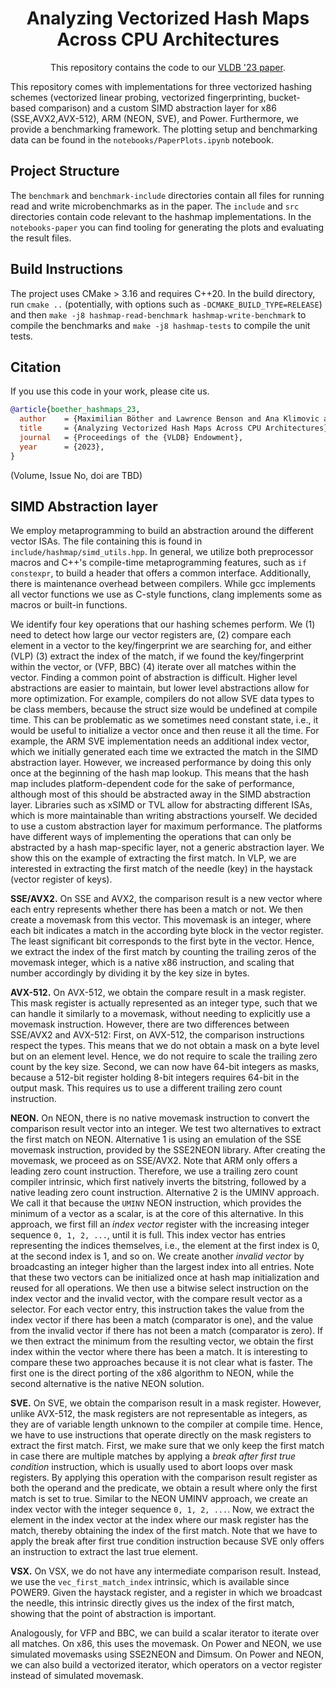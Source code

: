 <h1 align="center">Analyzing Vectorized Hash Maps Across CPU Architectures</h1>
<p align="center">This repository contains the code to our <a href="https://hpi.de/fileadmin/user_upload/fachgebiete/rabl/publications/2023/vectorized_hash_tables_vldb23.pdf"> VLDB '23 paper<a/>.<p/>

This repository comes with implementations for three vectorized hashing schemes (vectorized linear probing, vectorized fingerprinting, bucket-based comparison) and a custom SIMD abstraction layer for x86 (SSE,AVX2,AVX-512), ARM (NEON, SVE), and Power.
Furthermore, we provide a benchmarking framework.
The plotting setup and benchmarking data can be found in the `notebooks/PaperPlots.ipynb` notebook.

## Project Structure

The `benchmark` and `benchmark-include` directories contain all files for running read and write microbenchmarks as in the paper.
The `include` and `src` directories contain code relevant to the hashmap implementations.
In the `notebooks-paper` you can find tooling for generating the plots and evaluating the result files.

## Build Instructions
The project uses CMake > 3.16 and requires C++20.
In the build directory, run `cmake ..` (potentially, with options such as `-DCMAKE_BUILD_TYPE=RELEASE`) and then `make -j8 hashmap-read-benchmark hashmap-write-benchmark` to compile the benchmarks and `make -j8 hashmap-tests` to compile the unit tests.

## Citation
If you use this code in your work, please cite us.

```bibtex
@article{boether_hashmaps_23,
  author    = {Maximilian Böther and Lawrence Benson and Ana Klimovic and Tilmann Rabl},
  title     = {Analyzing Vectorized Hash Maps Across CPU Architectures},
  journal   = {Proceedings of the {VLDB} Endowment},
  year      = {2023},
}
```

(Volume, Issue No, doi are TBD)

## SIMD Abstraction layer

We employ metaprogramming to build an abstraction around the different vector ISAs.
The file containing this is found in `include/hashmap/simd_utils.hpp`.
In general, we utilize both preprocessor macros and C++'s compile-time metaprogramming features, such as `if constexpr`, to build a header that offers a common interface.
Additionally, there is maintenance overhead between compilers.
While gcc implements all vector functions we use as C-style functions, clang implements some as  macros or built-in functions.

We identify four key operations that our hashing schemes perform. 
We (1) need to detect how large our vector registers are, (2) compare each element in a vector to the key/fingerprint we are searching for, and either (VLP) (3) extract the index of the match, if we found the key/fingerprint within the vector, or (VFP, BBC) (4) iterate over all matches within the vector.
Finding a common point of abstraction is difficult.
Higher level abstractions are easier to maintain, but lower level abstractions allow for more optimization.
For example, compilers do not allow SVE data types to be class members, because the struct size would be undefined at compile time.
This can be problematic as we sometimes need constant state, i.e., it would be useful to initialize a vector once and then reuse it all the time.
For example, the ARM SVE implementation needs an additional index vector, which we initially generated each time we extracted the match in the SIMD abstraction layer.
However, we increased performance by doing this only once at the beginning of the hash map lookup.
This means that the hash map includes platform-dependent code for the sake of performance, although most of this should be abstracted away in the SIMD abstraction layer.
Libraries such as xSIMD or TVL allow for abstracting different ISAs, which is more maintainable than writing abstractions yourself.
We decided to use a custom abstraction layer for maximum performance.
The platforms have different ways of implementing the operations that can only be abstracted by a hash map-specific layer, not a generic abstraction layer.
We show this on the example of extracting the first match.
In VLP, we are interested in extracting the first match of the needle (key) in the haystack (vector register of keys).

__SSE/AVX2.__ On SSE and AVX2, the comparison result is a new vector where each entry represents whether there has been a match or not.
We then create a movemask from this vector. 
This movemask is an integer, where each bit indicates a match in the according byte block in the vector register. 
The least significant bit corresponds to the first byte in the vector.
Hence, we extract the index of the first match by counting the trailing zeros of the movemask integer, which is a native x86 instruction, and scaling that number accordingly by dividing it by the key size in bytes.

__AVX-512.__ On AVX-512, we obtain the compare result in a mask register.
This mask register is actually represented as an integer type, such that we can  handle it similarly to a movemask, without needing to explicitly use a movemask instruction.
However, there are two differences between SSE/AVX2 and AVX-512: First, on AVX-512, the comparison instructions respect the types.
This means that we do not obtain a mask on a byte level but on an element level.
Hence, we do not require to scale the trailing zero count by the key size. 
Second, we can now have 64-bit integers as masks, because a 512-bit register holding 8-bit integers requires 64-bit in the output mask. 
This requires us to use a different trailing zero count instruction. 

__NEON.__ On NEON, there is no native movemask instruction to convert the comparison result vector into an integer. 
We test two alternatives to extract the first match on NEON.
Alternative 1 is using an emulation of the SSE movemask instruction, provided by the SSE2NEON library.
After creating the movemask, we proceed as on SSE/AVX2. 
Note that ARM only offers a leading zero count instruction.
Therefore, we use a trailing zero count compiler intrinsic, which first natively inverts the bitstring, followed by a native leading zero count instruction.
Alternative 2 is the UMINV approach.
We call it that because the `UMINV` NEON instruction, which provides the minimum of a vector as a scalar, is at the
core of this alternative. 
In this approach, we first fill an _index vector_ register with the increasing integer sequence `0, 1, 2, ...`, until it is full.
This index vector has entries representing the indices themselves, i.e., the element at the first index is 0, at the second index is 1, and so on.
We create another _invalid vector_ by broadcasting an integer higher than the largest index into all entries.
Note that these two vectors can be initialized once at hash map initialization and reused for all operations.
We then use a bitwise select instruction on the index vector and the invalid vector, with the compare result vector as a selector. 
For each vector entry, this instruction takes the value from the index vector if there has been a match (comparator is one), and the value from the invalid vector if there has not been a match (comparator is zero).
If we then extract the minimum from the resulting vector, we obtain the first index within the vector where there has been a match.
It is interesting to compare these two approaches because it is not clear what is faster.
The first one is the direct porting of the x86 algorithm to NEON, while the second alternative is the native NEON solution.

__SVE.__ On SVE, we obtain the comparison result in a mask register.
However, unlike AVX-512, the mask registers are not representable as integers, as they are of variable length unknown to the compiler at compile time.
Hence, we have to use instructions that operate directly on the mask registers to extract the first match.
First, we make sure that we only keep the first match in case there are multiple matches by applying a _break after first true condition_ instruction, which is usually used to abort loops over mask registers.
By applying this operation with the comparison result register as both the operand and the predicate, we obtain a result where only the first match is set to true. 
Similar to the NEON UMINV approach, we create an index vector with the integer sequence `0, 1, 2, ...`. 
Now, we extract the element in the index vector at the index where our mask register has the match, thereby obtaining the index of the first match. 
Note that we have to apply the break after first true condition instruction because SVE only offers an instruction to extract the last true element.

__VSX.__ On VSX, we do not have any intermediate comparison result.
Instead,  we use the `vec_first_match_index` intrinsic, which is available since POWER9. 
Given the haystack register, and a register in which we broadcast the needle, this intrinsic directly gives us the index of the first match, showing that the point of abstraction is important.

Analogously, for VFP and BBC, we can build a scalar iterator to iterate over all matches.
On x86, this uses the movemask.
On Power and NEON, we use simulated movemasks using SSE2NEON and Dimsum.
On Power and NEON, we can also build a vectorized iterator, which operators on a vector register instead of simulated movemask.

